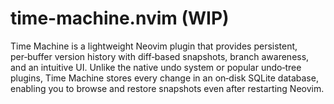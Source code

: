 # time-machine.nvim (WIP)

Time Machine is a lightweight Neovim plugin that provides persistent, per‑buffer version history with diff‑based snapshots, branch awareness, and an intuitive UI. Unlike the native undo system or popular undo‑tree plugins, Time Machine stores every change in an on‑disk SQLite database, enabling you to browse and restore snapshots even after restarting Neovim.
